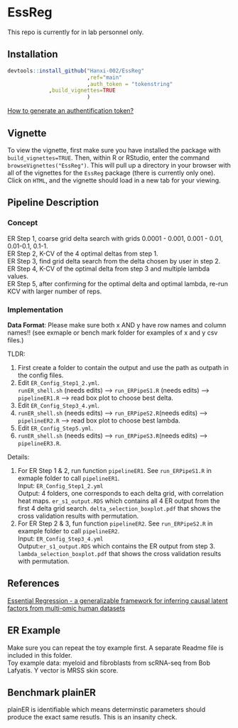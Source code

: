 # EssReg
This repo is currently for in lab personnel only. 
## Installation
```R
devtools::install_github("Hanxi-002/EssReg"
                         ,ref="main"
                         ,auth_token = "tokenstring"
			 ,build_vignettes=TRUE
                         )
```

[How to generate an authentification token?](https://docs.github.com/en/authentication/keeping-your-account-and-data-secure/creating-a-personal-access-token)
## Vignette
To view the vignette, first make sure you have installed the package with `build_vignettes=TRUE`. 
Then, within R or RStudio, enter the command `browseVignettes("EssReg")`. This will pull up a directory in your browser with all of the vignettes for the `EssReg` package (there is currently only one). Click on `HTML`, and the vignette should load in a new tab for your viewing.
## Pipeline Description
### Concept

ER Step 1, coarse grid delta search with grids 0.0001 - 0.001, 0.001 - 0.01, 0.01-0.1, 0.1-1. <br>
ER Step 2, K-CV of the 4 optimal deltas from step 1.  <br>
ER Step 3, find grid delta search from the delta chosen by user in step 2. <br>
ER Step 4, K-CV of the optimal delta from step 3 and multiple lambda values. <br>
ER Step 5, after confirming for the optimal delta and optimal lambda, re-run KCV with larger number of reps. 

	
### Implementation
**Data Format**: Please make sure both x AND y have row names and column names!! (see exmaple or bench mark folder for examples of x and y csv files.)

TLDR: <br>
1. First create a folder to contain the output and use the path as outpath in the config files. <br>
2. Edit `ER_Config_Step1_2.yml`. <br>
`runER_shell.sh` (needs edits) --> `run_ERPipeS1.R` (needs edits) --> `pipelineER1.R` --> read box plot to choose best delta. <br>
3. Edit `ER_Config_Step3_4.yml`. <br>
4. `runER_shell.sh` (needs edits) --> `run_ERPipeS2.R`(needs edits) --> `pipelineER2.R` --> read box plot to choose best lambda. <br>
5. Edit `ER_Config_Step5.yml`. <br>
6. `runER_shell.sh` (needs edits) --> `run_ERPipeS3.R`(needs edits) --> `pipelineER3.R`. <br>

Details: <br>
1. For ER Step 1 & 2, run function `pipelineER1`. See `run_ERPipeS1.R` in exmaple folder to call `pipelineER1`. <br>
	Input: `ER_Config_Step1_2.yml` <br>
	Output: 4 folders, one corresponds to each delta grid, with correlation heat maps. `er_s1_output.RDS` which contains all 4 ER output from the first 4 delta grid search. `delta_selection_boxplot.pdf` that shows the cross validation results with permutation. 
2. For ER Step 2 & 3, fun function `pipelineER2`. See `run_ERPipeS2.R` in example folder to call `pipelineER2`. <br>
	Input: `ER_Config_Step3_4.yml` <br>
	Output:`er_s1_output.RDS` which contains the ER output from step 3. `lambda_selection_boxplot.pdf` that shows the cross validation results with permutation. 
	
		
## References
[Essential Regression - a generalizable framework for inferring causal latent factors from multi-omic human datasets](https://www.biorxiv.org/content/10.1101/2021.05.03.442513v2)
## ER Example
Make sure you can repeat the toy example first. A separate Readme file is included in this folder. <br>
Toy example data: myeloid and fibroblasts from scRNA-seq from Bob Lafyatis. Y vector is MRSS skin score. <br>
## Benchmark plainER
plainER is identifiable which means determinstic parameters should produce the exact same resutls. This is an insanity check. 
